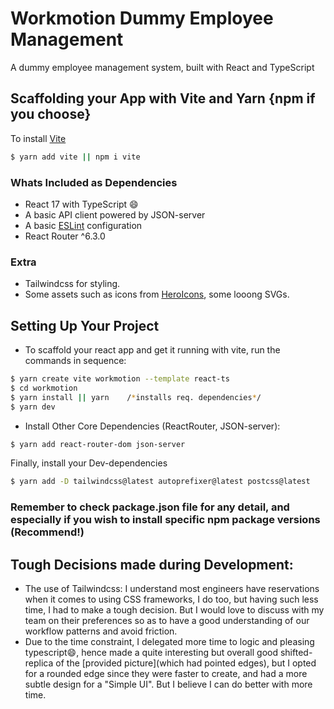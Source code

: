 # Workmotion Dummy Employee Management
 A dummy employee management system, built with React and TypeScript

## Scaffolding your App with Vite and Yarn {npm if you choose}

To install [Vite](https://npmjs.com/package/vite)
```bash
$ yarn add vite || npm i vite
```

### Whats Included as Dependencies
- React 17 with TypeScript 😄
- A basic API client powered by JSON-server
- A basic [ESLint](https://github.com/eslint/eslint) configuration
- React Router ^6.3.0

### Extra

- Tailwindcss for styling.
- Some assets such as icons from [HeroIcons](https://heroicons.com/), some looong SVGs.

## Setting Up Your Project
- To scaffold your react app and get it running with vite, run the commands in sequence:

```bash
$ yarn create vite workmotion --template react-ts 
$ cd workmotion
$ yarn install || yarn    /*installs req. dependencies*/
$ yarn dev
```

- Install Other Core Dependencies (ReactRouter, JSON-server):

```bash
$ yarn add react-router-dom json-server
```

Finally, install your Dev-dependencies

```bash
$ yarn add -D tailwindcss@latest autoprefixer@latest postcss@latest
```

### Remember to check package.json file for any detail, and especially if you wish to install specific npm package versions (Recommend!)


## Tough Decisions made during Development:

- The use of Tailwindcss: I understand most engineers have reservations when it comes to using CSS frameworks, I do too, but having such less time, I had to make a tough decision. But I would love to discuss with my team on their preferences so as to have a good understanding of our workflow patterns and avoid friction.
- Due to the time constraint, I delegated more time to logic and pleasing typescript😄, hence made a quite interesting but overall good shifted-replica of the [provided picture](which had pointed edges), but I opted for a rounded edge since they were faster to create, and had a more subtle design for a "Simple UI". But I believe I can do better with more time.
